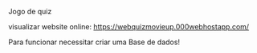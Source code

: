 Jogo de quiz

visualizar website online: https://webquizmovieup.000webhostapp.com/

Para funcionar necessitar criar uma Base de dados!
